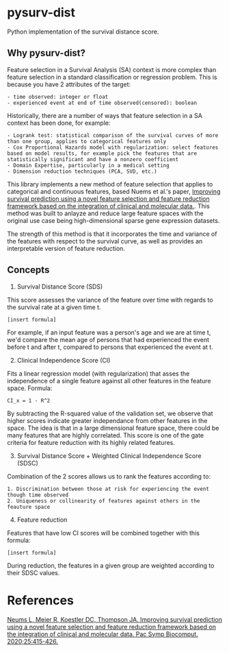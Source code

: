# pysurv-dist
Python implementation of the survival distance score.

## Why pysurv-dist?

Feature selection in a Survival Analysis (SA) context is more complex than feature selection in a standard classification or regression problem.
This is because you have 2 attributes of the target:

    - time observed: integer or float
    - experienced event at end of time observed(censored): boolean

Historically, there are a number of ways that feature selection in a SA context has been done, for example:

    - Logrank test: statistical comparison of the survival curves of more than one group, applies to categorical features only
    - Cox Proportional Hazards model with regularization: select features based on model results, for example pick the features that are statistically significant and have a nonzero coefficient
    - Domain Expertise, particularly in a medical setting
    - Dimension reduction techniques (PCA, SVD, etc.)

This library implements a new method of feature selection that applies to categorical and continuous features, based Nuems et al.'s paper, [Improving survival prediction using a novel feature selection and feature reduction framework based on the integration of clinical and molecular data.](https://www.ncbi.nlm.nih.gov/pmc/articles/PMC6941850/).
This method was built to anlayze and reduce large feature spaces with the original use case being high-dimensional sparse gene expression datasets.
 
The strength of this method is that it incorporates the time and variance of the features with respect to the survival curve, as well as provides an interpretable version of feature reduction.

## Concepts

1. Survival Distance Score (SDS)

This score assesses the variance of the feature over time with regards to the survival rate at a given time t.

    [insert formula]

For example, if an input feature was a person's age and we are at time t, we'd compare the mean age of persons that had experienced the event before t and after t, compared to persons that experienced the event at t.

2. Clinical Independence Score (CI)

Fits a linear regression model (with regularization) that asses the independence of a single feature against all other features in the feature space.
Formula:

    CI_x = 1 - R^2

By subtracting the R-squared value of the validation set, we observe that higher scores indicate greater independance from other features in the space. 
The idea is that in a large dimensional feature space, there could be many features that are highly correlated. This score is one of the gate criteria for feature reduction with its highly related features.


3. Survival Distance Score + Weighted Clinical Independence Score (SDSC)

Combination of the 2 scores allows us to rank the features according to:

    1. Discrimination between those at risk for experiencing the event though time observed
    2. Uniqueness or collinearity of features against others in the feauture space


4. Feature reduction

Features that have low CI scores will be combined together with this formula:

    [insert formula]

During reduction, the features in a given group are weighted according to their SDSC values.

# References

[Neums L, Meier R, Koestler DC, Thompson JA. Improving survival prediction using a novel feature selection and feature reduction framework based on the integration of clinical and molecular data. Pac Symp Biocomput. 2020;25:415-426.](https://www.ncbi.nlm.nih.gov/pmc/articles/PMC6941850/)
